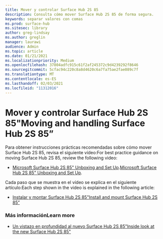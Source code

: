 ```yaml
---
title: Mover y controlar Surface Hub 2S 85
description: Consulta cómo mover Surface Hub 2S 85 de forma segura.
keywords: separar valores con comas
ms.prod: surface-hub
ms.sitesec: library
author: greg-lindsay
ms.author: greglin
manager: laurawi
audience: Admin
ms.topic: article
ms.date: 01/21/2021
ms.localizationpriority: Medium
ms.openlocfilehash: 37804adfc915c61f2af245372c9d4239292f8646
ms.sourcegitcommit: 5cfac94c220c8a8d4620c6a7fa75ae2fae089c7f
ms.translationtype: MT
ms.contentlocale: es-ES
ms.lasthandoff: 02/03/2021
ms.locfileid: "11312016"
---
```

# <span data-ttu-id="cbc57-104">Mover y controlar Surface Hub 2S 85"</span><span class="sxs-lookup"><span data-stu-id="cbc57-104">Moving and handling Surface Hub 2S 85”</span></span>

<span data-ttu-id="cbc57-105">Para obtener instrucciones prácticas recomendadas sobre cómo mover Surface Hub 2S 85, revisa el siguiente vídeo:</span><span class="sxs-lookup"><span data-stu-id="cbc57-105">For best practice guidance on moving Surface Hub 2S 85, review the following video:</span></span> 
- <span data-ttu-id="cbc57-106">[Microsoft Surface Hub 2S 85" Unboxing and Set Up](https://aka.ms/Hub2S85Unboxing).</span><span class="sxs-lookup"><span data-stu-id="cbc57-106">[Microsoft Surface Hub 2S 85" Unboxing and Set Up](https://aka.ms/Hub2S85Unboxing).</span></span> 

<span data-ttu-id="cbc57-107">Cada paso que se muestra en el vídeo se explica en el siguiente artículo:</span><span class="sxs-lookup"><span data-stu-id="cbc57-107">Each step shown in the video is explained in the following article:</span></span>

- [<span data-ttu-id="cbc57-108">Instalar y montar Surface Hub 2S 85"</span><span class="sxs-lookup"><span data-stu-id="cbc57-108">Install and mount Surface Hub 2S 85”</span></span>](surface-hub-2s-85-install-mount.md)

### <span data-ttu-id="cbc57-109">Más información</span><span class="sxs-lookup"><span data-stu-id="cbc57-109">Learn more</span></span>
- [<span data-ttu-id="cbc57-110">Un vistazo en profundidad al nuevo Surface Hub 2S 85"</span><span class="sxs-lookup"><span data-stu-id="cbc57-110">Inside look at the new Surface Hub 2S 85"</span></span>](https://techcommunity.microsoft.com/t5/surface-it-pro-blog/inside-look-at-the-new-surface-hub-2s-85/ba-p/1721773)

